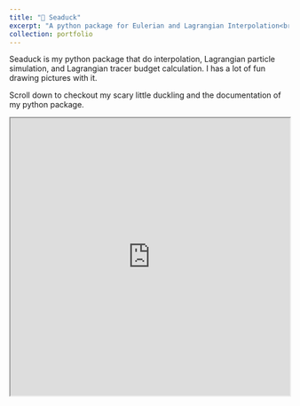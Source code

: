```yaml
---
title: "📌 Seaduck"
excerpt: "A python package for Eulerian and Lagrangian Interpolation<br/><img src='/images/seaduck_south.png'>"
collection: portfolio
---
```


Seaduck is my python package that do interpolation, Lagrangian particle simulation, and Lagrangian tracer budget calculation. I has a lot of fun drawing pictures with it. 



Scroll down to checkout my scary little duckling and the documentation of my python package. 

<iframe src="https://macekuailv.github.io/seaduck/idealize_test/hor_stream.html#if-you-re-not-convinced" width="100%" height="500px" scrolling="yes"></iframe>
